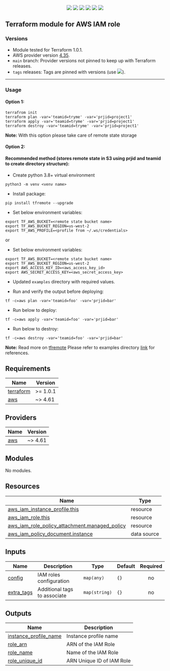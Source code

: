 <p align="center">
    <a href="https://github.com/tomarv2/terraform-aws-iam-role/actions/workflows/pre-commit.yml" alt="Pre Commit">
        <img src="https://github.com/tomarv2/terraform-aws-iam-role/actions/workflows/pre-commit.yml/badge.svg?branch=main" /></a>
    <a href="https://www.apache.org/licenses/LICENSE-2.0" alt="license">
        <img src="https://img.shields.io/github/license/tomarv2/terraform-aws-iam-role" /></a>
    <a href="https://github.com/tomarv2/terraform-aws-iam-role/tags" alt="GitHub tag">
        <img src="https://img.shields.io/github/v/tag/tomarv2/terraform-aws-iam-role" /></a>
    <a href="https://github.com/tomarv2/terraform-aws-iam-role/pulse" alt="Activity">
        <img src="https://img.shields.io/github/commit-activity/m/tomarv2/terraform-aws-iam-role" /></a>
    <a href="https://stackoverflow.com/users/6679867/tomarv2" alt="Stack Exchange reputation">
        <img src="https://img.shields.io/stackexchange/stackoverflow/r/6679867"></a>
    <a href="https://twitter.com/intent/follow?screen_name=tomar_v2" alt="follow on Twitter">
        <img src="https://img.shields.io/twitter/follow/tomar_v2?style=social&logo=twitter"></a>
</p>

## Terraform module for AWS IAM role

### Versions

- Module tested for Terraform 1.0.1.
- AWS provider version [4.35](https://registry.terraform.io/providers/hashicorp/aws/latest).
- `main` branch: Provider versions not pinned to keep up with Terraform releases.
- `tags` releases: Tags are pinned with versions (use <a href="https://github.com/tomarv2/terraform-aws-iam-role/tags" alt="GitHub tag">
        <img src="https://img.shields.io/github/v/tag/tomarv2/terraform-aws-iam-role" /></a>).
---
### Usage

#### Option 1:

```
terrafrom init
terraform plan -var='teamid=tryme' -var='prjid=project1'
terraform apply -var='teamid=tryme' -var='prjid=project1'
terraform destroy -var='teamid=tryme' -var='prjid=project1'
```
**Note:** With this option please take care of remote state storage

#### Option 2:

#### Recommended method (stores remote state in S3 using prjid and teamid to create directory structure):

- Create python 3.8+ virtual environment
```
python3 -m venv <venv name>
```

- Install package:
```
pip install tfremote --upgrade
```

- Set below environment variables:
```
export TF_AWS_BUCKET=<remote state bucket name>
export TF_AWS_BUCKET_REGION=us-west-2
export TF_AWS_PROFILE=<profile from ~/.ws/credentials>
```

or

- Set below environment variables:
```
export TF_AWS_BUCKET=<remote state bucket name>
export TF_AWS_BUCKET_REGION=us-west-2
export AWS_ACCESS_KEY_ID=<aws_access_key_id>
export AWS_SECRET_ACCESS_KEY=<aws_secret_access_key>
```

- Updated `examples` directory with required values.

- Run and verify the output before deploying:
```
tf -c=aws plan -var='teamid=foo' -var='prjid=bar'
```

- Run below to deploy:
```
tf -c=aws apply -var='teamid=foo' -var='prjid=bar'
```

- Run below to destroy:
```
tf -c=aws destroy -var='teamid=foo' -var='prjid=bar'
```

**Note:** Read more on [tfremote](https://github.com/tomarv2/tfremote)
Please refer to examples directory [link](examples) for references.

<!-- BEGIN_TF_DOCS -->
## Requirements

| Name | Version |
|------|---------|
| <a name="requirement_terraform"></a> [terraform](#requirement\_terraform) | >= 1.0.1 |
| <a name="requirement_aws"></a> [aws](#requirement\_aws) | ~> 4.61 |

## Providers

| Name | Version |
|------|---------|
| <a name="provider_aws"></a> [aws](#provider\_aws) | ~> 4.61 |

## Modules

No modules.

## Resources

| Name | Type |
|------|------|
| [aws_iam_instance_profile.this](https://registry.terraform.io/providers/hashicorp/aws/latest/docs/resources/iam_instance_profile) | resource |
| [aws_iam_role.this](https://registry.terraform.io/providers/hashicorp/aws/latest/docs/resources/iam_role) | resource |
| [aws_iam_role_policy_attachment.managed_policy](https://registry.terraform.io/providers/hashicorp/aws/latest/docs/resources/iam_role_policy_attachment) | resource |
| [aws_iam_policy_document.instance](https://registry.terraform.io/providers/hashicorp/aws/latest/docs/data-sources/iam_policy_document) | data source |

## Inputs

| Name | Description | Type | Default | Required |
|------|-------------|------|---------|:--------:|
| <a name="input_config"></a> [config](#input\_config) | IAM roles configuration | `map(any)` | `{}` | no |
| <a name="input_extra_tags"></a> [extra\_tags](#input\_extra\_tags) | Additional tags to associate | `map(string)` | `{}` | no |

## Outputs

| Name | Description |
|------|-------------|
| <a name="output_instance_profile_name"></a> [instance\_profile\_name](#output\_instance\_profile\_name) | Instance profile name |
| <a name="output_role_arn"></a> [role\_arn](#output\_role\_arn) | ARN of the IAM Role |
| <a name="output_role_name"></a> [role\_name](#output\_role\_name) | Name of the IAM Role |
| <a name="output_role_unique_id"></a> [role\_unique\_id](#output\_role\_unique\_id) | ARN Unique ID of IAM Role |
<!-- END_TF_DOCS -->

